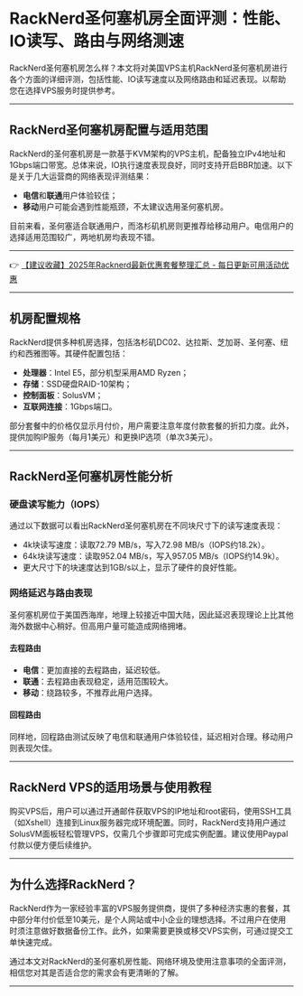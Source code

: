# RackNerd圣何塞机房全面评测：性能、IO读写、路由与网络测速

RackNerd圣何塞机房怎么样？本文将对美国VPS主机RackNerd圣何塞机房进行各个方面的详细评测，包括性能、IO读写速度以及网络路由和延迟表现。以帮助您在选择VPS服务时提供参考。

---

## RackNerd圣何塞机房配置与适用范围

RackNerd的圣何塞机房是一款基于KVM架构的VPS主机，配备独立IPv4地址和1Gbps端口带宽。总体来说，IO执行速度表现良好，同时支持开启BBR加速。以下是关于几大运营商的网络表现评测结果：
- **电信**和**联通**用户体验较佳；
- **移动**用户可能会遇到性能瓶颈，不太建议选用圣何塞机房。

目前来看，圣何塞适合联通用户，而洛杉矶机房则更推荐给移动用户。电信用户的选择适用范围较广，两地机房均表现不错。

---

👉 [【建议收藏】2025年Racknerd最新优惠套餐整理汇总 - 每日更新可用活动优惠](https://bit.ly/Rack_Nerd)

---

## 机房配置规格

RackNerd提供多种机房选择，包括洛杉矶DC02、达拉斯、芝加哥、圣何塞、纽约和西雅图等。其硬件配置包括：
- **处理器**：Intel E5，部分机型采用AMD Ryzen；
- **存储**：SSD硬盘RAID-10架构；
- **控制面板**：SolusVM；
- **互联网连接**：1Gbps端口。

部分套餐中的价格仅显示月付价，用户需要注意年度付款套餐的折扣力度。此外，提供加购IP服务（每月1美元）和更换IP选项（单次3美元）。

---

## RackNerd圣何塞机房性能分析

### 硬盘读写能力（IOPS）

通过以下数据可以看出RackNerd圣何塞机房在不同块尺寸下的读写速度表现：
- 4k块读写速度：读取72.79 MB/s，写入72.98 MB/s（IOPS约18.2k）。
- 64k块读写速度：读取952.04 MB/s，写入957.05 MB/s（IOPS约14.9k）。
- 更大尺寸下的块速度达到1GB/s以上，显示了硬件的良好性能。

### 网络延迟与路由表现

圣何塞机房位于美国西海岸，地理上较接近中国大陆，因此延迟表现理论上比其他海外数据中心稍好。但高用户量可能造成网络拥堵。

#### 去程路由
- **电信**：更加直接的去程路由，延迟较低。
- **联通**：去程路由表现稳定，适用范围较大。
- **移动**：绕路较多，不推荐此用户选择。

#### 回程路由
同样地，回程路由测试反映了电信和联通用户体验较佳，延迟相对合理。移动用户则表现欠佳。

---

## RackNerd VPS的适用场景与使用教程

购买VPS后，用户可以通过开通邮件获取VPS的IP地址和root密码，使用SSH工具（如Xshell）连接到Linux服务器完成环境配置。同时，RackNerd支持用户通过SolusVM面板轻松管理VPS，仅需几个步骤即可完成实例配置。建议使用Paypal付款以便方便后续维护。

---

## 为什么选择RackNerd？

RackNerd作为一家经验丰富的VPS服务提供商，提供了多种经济实惠的套餐，其中部分年付价低至10美元，是个人网站或中小企业的理想选择。不过用户在使用时须注意做好数据备份工作。此外，如果需要更换或移交VPS实例，可通过提交工单快速完成。

通过本文对RackNerd的圣何塞机房性能、网络环境及使用注意事项的全面评测，相信您对其是否适合您的需求会有更清晰的了解。

---
